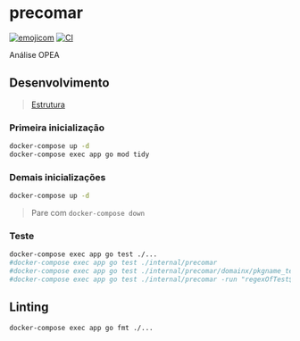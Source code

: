 # precomar

[![emojicom](https://img.shields.io/badge/emojicom-%F0%9F%90%9B%20%F0%9F%86%95%20%F0%9F%92%AF%20%F0%9F%91%AE%20%F0%9F%86%98%20%F0%9F%92%A4-%23fff)](http://neni.dev/emojicom) [![CI](https://github.com/nenitf/precomar/actions/workflows/ci.yml/badge.svg)](https://github.com/nenitf/precomar/actions/workflows/ci.yml)

Análise OPEA

<!--
## Utilização

1. Baixe o [projeto](https://github.com/nenitf/precomar/releases/latest)
2. Execute ``./precomar``

> Análises sem relatório com ``./precomar -14.900946 -40.903358``
-->

## Desenvolvimento

> [Estrutura](https://github.com/bnkamalesh/goapp)

### Primeira inicialização

```sh
docker-compose up -d
docker-compose exec app go mod tidy
```

### Demais inicializações

```sh
docker-compose up -d
```

> Pare com ``docker-compose down``

### Teste

```sh
docker-compose exec app go test ./...
#docker-compose exec app go test ./internal/precomar
#docker-compose exec app go test ./internal/precomar/domainx/pkgname_test.go
#docker-compose exec app go test ./internal/precomar -run "regexOfTest$"
```

## Linting

```sh
docker-compose exec app go fmt ./...
```
